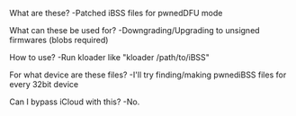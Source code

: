 What are these?
-Patched iBSS files for pwnedDFU mode

What can these be used for?
-Downgrading/Upgrading to unsigned firmwares (blobs required)

How to use?
-Run kloader like "kloader /path/to/iBSS"

For what device are these files?
-I'll try finding/making pwnediBSS files for every 32bit device

Can I bypass iCloud with this?
-No.
